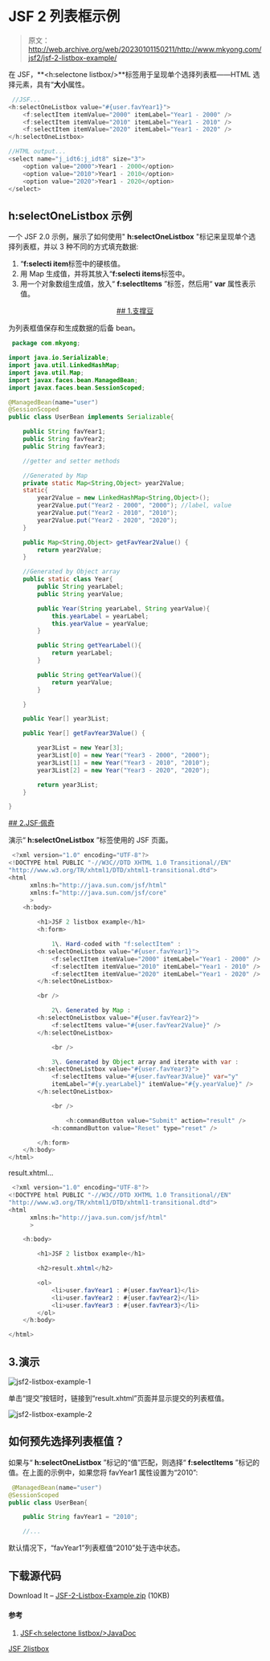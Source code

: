 # JSF 2 列表框示例

> 原文：<http://web.archive.org/web/20230101150211/http://www.mkyong.com/jsf2/jsf-2-listbox-example/>

在 JSF，**<h:selectone listbox/>**标签用于呈现单个选择列表框——HTML 选择元素，具有“**大小**属性。

```java
 //JSF...
<h:selectOneListbox value="#{user.favYear1}">
   	<f:selectItem itemValue="2000" itemLabel="Year1 - 2000" />
   	<f:selectItem itemValue="2010" itemLabel="Year1 - 2010" />
   	<f:selectItem itemValue="2020" itemLabel="Year1 - 2020" />
</h:selectOneListbox>

//HTML output...
<select name="j_idt6:j_idt8" size="3">	
	<option value="2000">Year1 - 2000</option> 
	<option value="2010">Year1 - 2010</option> 
	<option value="2020">Year1 - 2020</option> 
</select> 
```

## h:selectOneListbox 示例

一个 JSF 2.0 示例，展示了如何使用" **h:selectOneListbox** "标记来呈现单个选择列表框，并以 3 种不同的方式填充数据:

1.  “**f:selecti item**标签中的硬核值。
2.  用 Map 生成值，并将其放入“**f:selecti items**标签中。
3.  用一个对象数组生成值，放入“ **f:selectItems** ”标签，然后用“ **var** 属性表示值。

 <ins class="adsbygoogle" style="display:block; text-align:center;" data-ad-format="fluid" data-ad-layout="in-article" data-ad-client="ca-pub-2836379775501347" data-ad-slot="6894224149">## 1.支撑豆

为列表框值保存和生成数据的后备 bean。

```java
 package com.mkyong;

import java.io.Serializable;
import java.util.LinkedHashMap;
import java.util.Map;
import javax.faces.bean.ManagedBean;
import javax.faces.bean.SessionScoped;

@ManagedBean(name="user")
@SessionScoped
public class UserBean implements Serializable{

	public String favYear1;
	public String favYear2;
	public String favYear3;

	//getter and setter methods

	//Generated by Map
	private static Map<String,Object> year2Value;
	static{
		year2Value = new LinkedHashMap<String,Object>();
		year2Value.put("Year2 - 2000", "2000"); //label, value
		year2Value.put("Year2 - 2010", "2010");
		year2Value.put("Year2 - 2020", "2020");
	}

	public Map<String,Object> getFavYear2Value() {
		return year2Value;
	}

	//Generated by Object array
	public static class Year{
		public String yearLabel;
		public String yearValue;

		public Year(String yearLabel, String yearValue){
			this.yearLabel = yearLabel;
			this.yearValue = yearValue;
		}

		public String getYearLabel(){
			return yearLabel;
		}

		public String getYearValue(){
			return yearValue;
		}

	}

	public Year[] year3List;

	public Year[] getFavYear3Value() {

		year3List = new Year[3];
		year3List[0] = new Year("Year3 - 2000", "2000");
		year3List[1] = new Year("Year3 - 2010", "2010");
		year3List[2] = new Year("Year3 - 2020", "2020");

		return year3List;
	}

} 
```

 <ins class="adsbygoogle" style="display:block" data-ad-client="ca-pub-2836379775501347" data-ad-slot="8821506761" data-ad-format="auto" data-ad-region="mkyongregion">## 2.JSF·佩奇

演示“ **h:selectOneListbox** ”标签使用的 JSF 页面。

```java
 <?xml version="1.0" encoding="UTF-8"?>
<!DOCTYPE html PUBLIC "-//W3C//DTD XHTML 1.0 Transitional//EN" 
"http://www.w3.org/TR/xhtml1/DTD/xhtml1-transitional.dtd">
<html    
      xmlns:h="http://java.sun.com/jsf/html"
      xmlns:f="http://java.sun.com/jsf/core"
      >
    <h:body>

    	<h1>JSF 2 listbox example</h1>
    	<h:form>

	        1\. Hard-coded with "f:selectItem" : 
   		<h:selectOneListbox value="#{user.favYear1}">
   			<f:selectItem itemValue="2000" itemLabel="Year1 - 2000" />
   			<f:selectItem itemValue="2010" itemLabel="Year1 - 2010" />
   			<f:selectItem itemValue="2020" itemLabel="Year1 - 2020" />
   		</h:selectOneListbox>

   		<br />

	        2\. Generated by Map :
   		<h:selectOneListbox value="#{user.favYear2}">
   			<f:selectItems value="#{user.favYear2Value}" />
   		</h:selectOneListbox>

	        <br />

	        3\. Generated by Object array and iterate with var :
   		<h:selectOneListbox value="#{user.favYear3}">
   			<f:selectItems value="#{user.favYear3Value}" var="y"
   			itemLabel="#{y.yearLabel}" itemValue="#{y.yearValue}" />
   		</h:selectOneListbox>

	        <br />

    	        <h:commandButton value="Submit" action="result" />
	        <h:commandButton value="Reset" type="reset" />

    	</h:form>
    </h:body>
</html> 
```

result.xhtml…

```java
 <?xml version="1.0" encoding="UTF-8"?>
<!DOCTYPE html PUBLIC "-//W3C//DTD XHTML 1.0 Transitional//EN" 
"http://www.w3.org/TR/xhtml1/DTD/xhtml1-transitional.dtd">
<html    
      xmlns:h="http://java.sun.com/jsf/html"
      >

    <h:body>

    	<h1>JSF 2 listbox example</h1>

    	<h2>result.xhtml</h2>

    	<ol>
    		<li>user.favYear1 : #{user.favYear1}</li>
    		<li>user.favYear2 : #{user.favYear2}</li>
    		<li>user.favYear3 : #{user.favYear3}</li>
    	</ol>
    </h:body>

</html> 
```

## 3.演示

![jsf2-listbox-example-1](img/73f2dcdd9673075eecef3490e895168e.png "jsf2-listbox-example-1")

单击“提交”按钮时，链接到“result.xhtml”页面并显示提交的列表框值。

![jsf2-listbox-example-2](img/04cb1b634bd8600207a30cad225b51bd.png "jsf2-listbox-example-2")

## 如何预先选择列表框值？

如果与“ **h:selectOneListbox** ”标记的“值”匹配，则选择“ **f:selectItems** ”标记的值。在上面的示例中，如果您将 favYear1 属性设置为“2010”:

```java
 @ManagedBean(name="user")
@SessionScoped
public class UserBean{

	public String favYear1 = "2010";

	//... 
```

默认情况下，“favYear1”列表框值“2010”处于选中状态。

## 下载源代码

Download It – [JSF-2-Listbox-Example.zip](http://web.archive.org/web/20190225103149/http://www.mkyong.com/wp-content/uploads/2010/10/JSF-2-Listbox-Example.zip) (10KB)

#### 参考

1.  [JSF<h:selectone listbox/>JavaDoc](http://web.archive.org/web/20190225103149/https://javaserverfaces.dev.java.net/nonav/docs/2.0/pdldocs/facelets/h/selectOneListbox.html)

[JSF 2](http://web.archive.org/web/20190225103149/http://www.mkyong.com/tag/jsf2/)[listbox](http://web.archive.org/web/20190225103149/http://www.mkyong.com/tag/listbox/)







